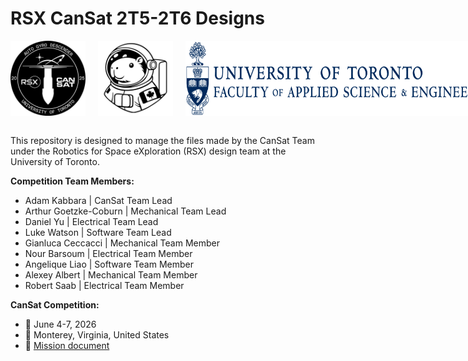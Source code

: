 # RSX CanSat 2T5-2T6 Designs 

<div style="display: flex; gap: 20px; align-items: center;">
  <img src="competition_documentation/team_assets/mission_patch.png" alt="mission_patch" width="120"/>
  <img src="competition_documentation/team_assets/mascot_capybara_transparent.png" alt="mascot_capybara" width="120"/>
  <img src="competition_documentation/team_assets/uoft_engineering.png" alt="uoft_engineering_logo" height="120"/>
</div>
<br>

This repository is designed to manage the files made by the CanSat Team under the Robotics for Space eXploration (RSX) design team at the University of Toronto. 

**Competition Team Members:**
- Adam Kabbara | CanSat Team Lead
- Arthur Goetzke-Coburn | Mechanical Team Lead
- Daniel Yu | Electrical Team Lead
- Luke Watson | Software Team Lead
- Gianluca Ceccacci | Mechanical Team Member
- Nour Barsoum | Electrical Team Member
- Angelique Liao | Software Team Member
- Alexey Albert | Mechanical Team Member
- Robert Saab | Electrical Team Member

**CanSat Competition:**
- 📅 June 4-7, 2026
- 📍 Monterey, Virginia, United States
- 📃 [Mission document](CanSat_Mission_Guide_2026c.pdf)
